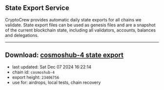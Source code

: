 ## State Export Service
CryptoCrew provides automatic daily state exports for all chains we validate. State export files can be used as genesis files and are a snapshot of the current blockchain state, including all validators, accounts, balances and delegations.

---
**Download: [cosmoshub-4 state export](https://dl-eu2.ccvalidators.com/SERVICE/cosmoshub/cosmoshub-4_export_23406756.json)**
---

- last updated: Sat Dec 07 2024 16:22:14
- chain id: `cosmoshub-4`
- export height: `23406756`
- use for: airdrops, local tests, chain recovery
